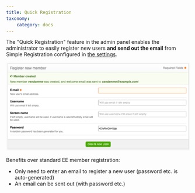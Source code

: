 ```yaml
---
title: Quick Registration
taxonomy:
    category: docs
---
```


The "Quick Registration" feature in the admin panel enables the administrator to easily register new users **and send out the email** from Simple Registration configured in [the settings](/simple-registration/configuration/settings).

![Quick Registration](quick-registration-fs8.png)

Benefits over standard EE member registration:
* Only need to enter an email to register a new user (password etc. is auto-generated)
* An email can be sent out (with password etc.)